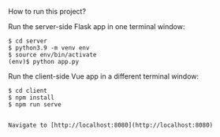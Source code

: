 How to run this project?

Run the server-side Flask app in one terminal window:

    
    $ cd server
    $ python3.9 -m venv env
    $ source env/bin/activate
    (env)$ python app.py
    

Run the client-side Vue app in a different terminal window:

    
    $ cd client
    $ npm install
    $ npm run serve
    

    Navigate to [http://localhost:8080](http://localhost:8080)
